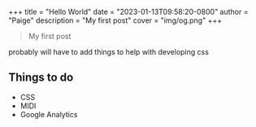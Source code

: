 +++
title = "Hello World"
date = "2023-01-13T09:58:20-0800"
author = "Paige"
description = "My first post"
cover = "img/og.png"
+++

> My first post 

probably will have to add things to help with developing css

## Things to do 

- CSS
- MIDI
- Google Analytics
